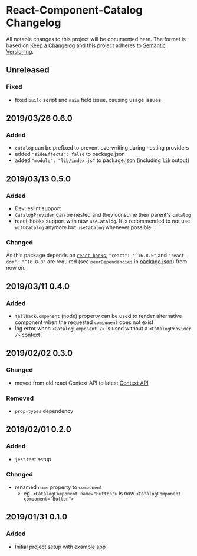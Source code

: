 # React-Component-Catalog Changelog

All notable changes to this project will be documented here. The format is based
on [Keep a Changelog](http://keepachangelog.com/en/1.0.0/) and this project
adheres to [Semantic Versioning](http://semver.org/spec/v2.0.0.html).

## Unreleased

### Fixed

- fixed `build` script and `main` field issue, causing usage issues

## 2019/03/26 0.6.0

### Added

- `catalog` can be prefixed to prevent overwriting during nesting providers
- added `"sideEffects": false` to package.json
- added `"module": "lib/index.js"` to package.json (including `lib` output)

## 2019/03/13 0.5.0

### Added

- Dev: eslint support
- `CatalogProvider` can be nested and they consume their parent's `catalog`
- react-hooks support with new `useCatalog`. It is recommended to not use
  `withCatalog` anymore but `useCatalog` whenever possible.

### Changed

As this package depends on [`react-hooks`](https://reactjs.org/docs/hooks-overview.html),
`"react": "^16.8.0"` and `"react-dom": "^16.8.0"` are required (see
`peerDependencies` in [package.json](./package.json)) from now on.

## 2019/03/11 0.4.0

### Added

- `fallbackComponent` (node) property can be used to render alternative component
  when the requested `component` does not exist
- log error when `<CatalogComponent />` is used without a `<CatalogProvider />`
  context

## 2019/02/02 0.3.0

### Changed

- moved from old react Context API to latest [Context API](https://reactjs.org/docs/context.html)

### Removed

- `prop-types` dependency

## 2019/02/01 0.2.0

### Added

- `jest` test setup

### Changed

- renamed `name` property to `component`
  - eg. `<CatalogComponent name="Button">` is now `<CatalogComponent component="Button">`

## 2019/01/31 0.1.0

### Added

- Initial project setup with example app
